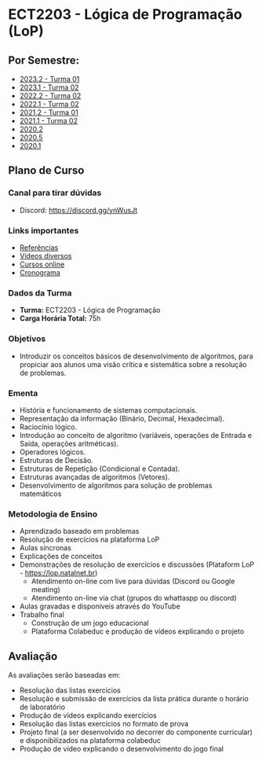 # ECT2203 - Lógica de Programação (LoP)

## Por Semestre:
* [2023.2 - Turma 01](aulas/2023_2_t01.md) 
* [2023.1 - Turma 02](aulas/2023_1_t02.md) 
* [2022.2 - Turma 02](aulas/2022_2_t02.md) 
* [2022.1 - Turma 02](aulas/2022_1_t02.md) 
* [2021.2 - Turma 01](aulas/2021_2_t01.md)
* [2021.1 - Turma 02](aulas/2021_1_t02.md)
* [2020.2](plano_de_curso_2020_2.md) 
* [2020.5](2020_5.md)
* [2020.1](2020_1.md)

## Plano de Curso 

### Canal para tirar dúvidas
* Discord: https://discord.gg/ynWusJt

### Links importantes 
* [Referências](https://github.com/ect-info/lop/blob/master/referencias.md)
* [Vídeos diversos](videos_diversos.md)
* [Cursos online](cursos_online.md)
* [Cronograma](https://github.com/ect-info/lop/blob/master/cronograma_2020_2.md) 

### Dados da Turma  
* **Turma:** ECT2203 - Lógica de Programação
* **Carga Horária Total:**	75h 

### Objetivos
* Introduzir os conceitos básicos de desenvolvimento de algoritmos, para propiciar aos alunos uma visão crítica e sistemática sobre a resolução de problemas. 

### Ementa 
* História e funcionamento de sistemas computacionais. 
* Representação da informação (Binário, Decimal, Hexadecimal). 
* Raciocínio lógico. 
* Introdução ao conceito de algoritmo (variáveis, operações de Entrada e Saída, operações aritméticas). 
* Operadores lógicos. 
* Estruturas de Decisão. 
* Estruturas de Repetição (Condicional e Contada). 
* Estruturas avançadas de algoritmos (Vetores). 
* Desenvolvimento de algoritmos para solução de problemas matemáticos

### Metodologia de Ensino
* Aprendizado baseado em problemas 
* Resolução de exercícios na plataforma LoP 
* Aulas síncronas 
* Explicações de conceitos 
* Demonstrações de resolução de exercícios e discussões   (Plataform LoP - https://lop.natalnet.br)
  * Atendimento on-line com live para dúvidas (Discord ou Google meating) 
  * Atendimento on-line via chat (grupos do whattaspp ou discord) 
* Aulas gravadas e disponíveis através do YouTube 
* Trabalho final
  * Construção de um jogo educacional   
  * Plataforma Colabeduc e produção de vídeos explicando o projeto

## Avaliação 
As avaliações serão baseadas em:
* Resolução das listas exercícios 
* Resolução e submissão de exercícios da lista prática durante o horário de laboratório 
* Produção de vídeos explicando exercícios 
* Resolução das listas exercícios no formato de prova 
* Projeto final (a ser desenvolvido no decorrer do componente curricular) e disponibilizados na plataforma colabeduc
* Produção de vídeo explicando o desenvolvimento do jogo final
